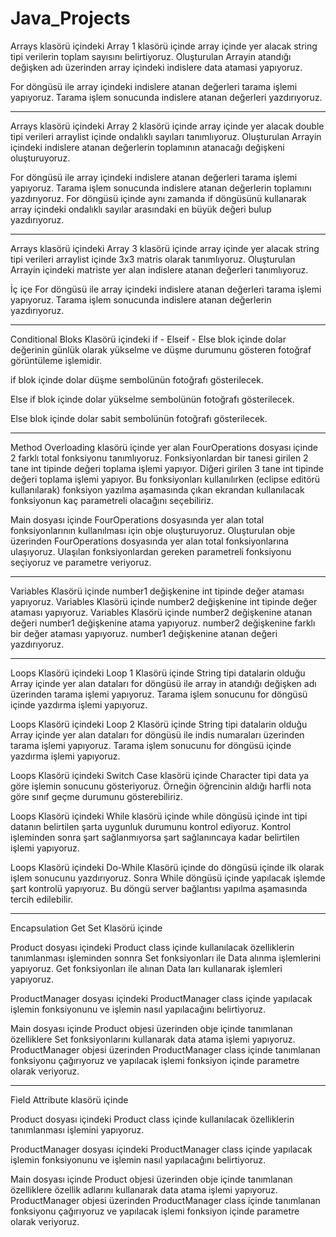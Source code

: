 # Java_Projects

Arrays klasörü içindeki Array 1 klasörü içinde array içinde yer alacak string tipi verilerin toplam sayısını belirtiyoruz. Oluşturulan Arrayin atandığı değişken adı üzerinden array içindeki indislere data atamasi yapıyoruz.

For döngüsü ile array içindeki indislere atanan değerleri tarama işlemi yapıyoruz. Tarama işlem sonucunda indislere atanan değerleri yazdırıyoruz.

----------------------------------------------------------------------------------------------------------------------------------------------------------------

Arrays klasörü içindeki Array 2 klasörü içinde array içinde yer alacak double tipi verileri arraylist içinde ondalıklı sayıları tanımlıyoruz. Oluşturulan Arrayin içindeki indislere atanan değerlerin toplamının atanacağı değişkeni oluşturuyoruz.

For döngüsü ile array içindeki indislere atanan değerleri tarama işlemi yapıyoruz. Tarama işlem sonucunda indislere atanan değerlerin toplamını yazdırıyoruz.
For döngüsü içinde aynı zamanda if döngüsünü kullanarak array içindeki ondalıklı sayılar arasındaki en büyük değeri bulup yazdırıyoruz.

----------------------------------------------------------------------------------------------------------------------------------------------------------------

Arrays klasörü içindeki Array 3 klasörü içinde array içinde yer alacak string tipi verileri arraylist içinde 3x3 matris olarak tanımlıyoruz. Oluşturulan Arrayin içindeki matriste yer alan indislere atanan değerleri tanımlıyoruz.

İç içe For döngüsü ile array içindeki indislere atanan değerleri tarama işlemi yapıyoruz. Tarama işlem sonucunda indislere atanan değerlerin yazdırıyoruz.

----------------------------------------------------------------------------------------------------------------------------------------------------------------

Conditional Bloks Klasörü içindeki if - Elseif - Else blok içinde dolar değerinin günlük olarak yükselme ve düşme durumunu gösteren fotoğraf görüntüleme işlemidir. 

if blok içinde dolar düşme sembolünün fotoğrafı gösterilecek.

Else if blok içinde dolar yükselme sembolünün fotoğrafı gösterilecek.

Else blok içinde dolar sabit sembolünün fotoğrafı gösterilecek.

----------------------------------------------------------------------------------------------------------------------------------------------------------------

Method Overloading klasörü içinde yer alan FourOperations dosyası içinde 2 farklı total fonksiyonu tanımlıyoruz. Fonksiyonlardan bir tanesi girilen 2 tane int tipinde değeri toplama işlemi yapıyor. Diğeri girilen 3 tane int tipinde değeri toplama işlemi yapıyor. Bu fonksiyonları kullanılırken (eclipse editörü kullanılarak) fonksiyon yazılma aşamasında çıkan ekrandan kullanılacak fonksiyonun kaç parametreli olacağını seçebiliriz.

Main dosyası içinde FourOperations dosyasında yer alan total fonksiyonlarının kullanılması için obje oluşturuyoruz. Oluşturulan obje üzerinden FourOperations dosyasında yer alan total fonksiyonlarına ulaşıyoruz. Ulaşılan fonksiyonlardan gereken parametreli fonksiyonu seçiyoruz ve parametre veriyoruz.

----------------------------------------------------------------------------------------------------------------------------------------------------------------

Variables Klasörü içinde number1 değişkenine int tipinde değer ataması yapıyoruz.
Variables Klasörü içinde number2 değişkenine int tipinde değer ataması yapıyoruz.
Variables Klasörü içinde number2 değişkenine atanan değeri number1 değişkenine atama yapıyoruz.
number2 değişkenine farklı bir değer ataması yapıyoruz.
number1 değişkenine atanan değeri yazdırıyoruz.

----------------------------------------------------------------------------------------------------------------------------------------------------------------

Loops Klasörü içindeki Loop 1 Klasörü içinde String tipi datalarin olduğu Array içinde yer alan dataları for döngüsü ile array in atandığı değişken adı üzerinden tarama işlemi yapıyoruz. Tarama işlem sonucunu for döngüsü içinde yazdırma işlemi yapıyoruz.

Loops Klasörü içindeki Loop 2 Klasörü içinde String tipi datalarin olduğu Array içinde yer alan dataları for döngüsü ile indis numaraları üzerinden tarama işlemi yapıyoruz. Tarama işlem sonucunu for döngüsü içinde yazdırma işlemi yapıyoruz.

Loops Klasörü içindeki Switch Case klasörü içinde Character tipi data ya göre işlemin sonucunu gösteriyoruz. Örneğin öğrencinin aldığı harfli nota göre sınıf geçme durumunu gösterebiliriz.

Loops Klasörü içindeki While klasörü içinde while döngüsü içinde int tipi datanın belirtilen şarta uygunluk durumunu kontrol ediyoruz. Kontrol işleminden sonra şart sağlanmıyorsa şart sağlanıncaya kadar belirtilen işlemi yapıyoruz.

Loops Klasörü içindeki Do-While Klasörü içinde do döngüsü içinde ilk olarak işlem sonucunu yazdırıyoruz. Sonra While döngüsü içinde yapılacak işlemde şart kontrolü yapıyoruz. Bu döngü server bağlantısı yapılma aşamasında tercih edilebilir.

----------------------------------------------------------------------------------------------------------------------------------------------------------------

Encapsulation Get Set Klasörü içinde 

Product dosyası içindeki Product class içinde kullanılacak özelliklerin tanımlanması işleminden sonnra Set fonksiyonları ile Data alınma işlemlerini yapıyoruz. Get fonksiyonları ile alınan Data ları kullanarak işlemleri yapıyoruz.

ProductManager dosyası içindeki ProductManager class içinde yapılacak işlemin fonksiyonunu ve işlemin nasıl yapılacağını belirtiyoruz.

Main dosyası içinde Product objesi üzerinden obje içinde tanımlanan özelliklere Set fonksiyonlarını kullanarak data atama işlemi yapıyoruz. ProductManager objesi üzerinden ProductManager class içinde tanımlanan fonksiyonu çağırıyoruz ve yapılacak işlemi fonksiyon içinde parametre olarak veriyoruz.

----------------------------------------------------------------------------------------------------------------------------------------------------------------

Field Attribute klasörü içinde 

Product dosyası içindeki Product class içinde kullanılacak özelliklerin tanımlanması işlemini yapıyoruz.

ProductManager dosyası içindeki ProductManager class içinde yapılacak işlemin fonksiyonunu ve işlemin nasıl yapılacağını belirtiyoruz.

Main dosyası içinde Product objesi üzerinden obje içinde tanımlanan özelliklere özellik adlarını kullanarak data atama işlemi yapıyoruz. ProductManager objesi üzerinden ProductManager class içinde tanımlanan fonksiyonu çağırıyoruz ve yapılacak işlemi fonksiyon içinde parametre olarak veriyoruz.
